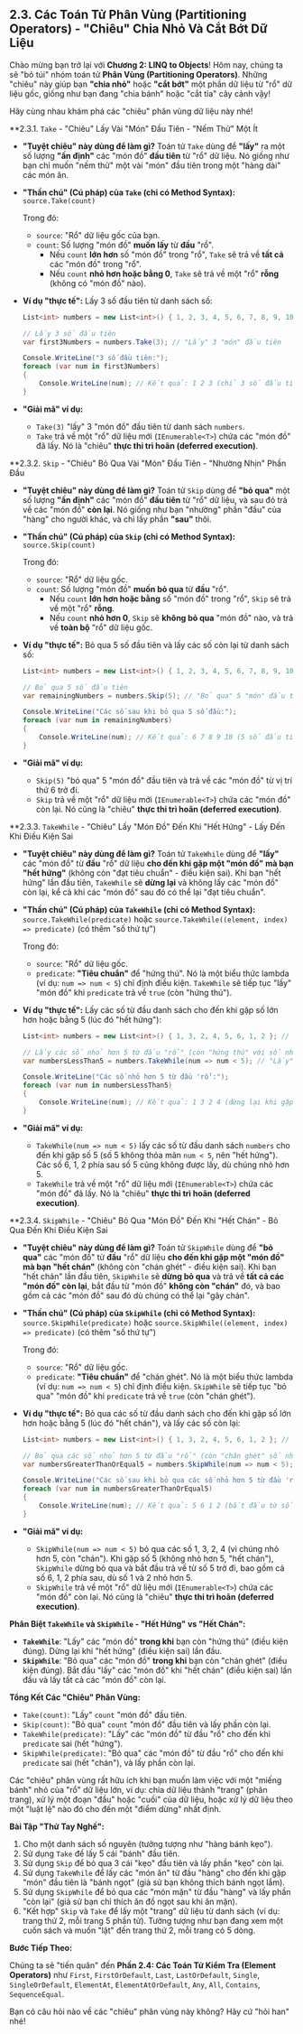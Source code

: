 ## **2.3. Các Toán Tử Phân Vùng (Partitioning Operators) - "Chiêu" Chia Nhỏ Và Cắt Bớt Dữ Liệu**

Chào mừng bạn trở lại với **Chương 2: LINQ to Objects**! Hôm nay, chúng ta sẽ "bỏ túi" nhóm toán tử **Phân Vùng (Partitioning Operators)**. Những "chiêu" này giúp bạn **"chia nhỏ"** hoặc **"cắt bớt"** một phần dữ liệu từ "rổ" dữ liệu gốc, giống như bạn đang "chia bánh" hoặc "cắt tỉa" cây cảnh vậy!

Hãy cùng nhau khám phá các "chiêu" phân vùng dữ liệu này nhé!

\*\*2.3.1. `Take` - "Chiêu" Lấy Vài "Món" Đầu Tiên - "Nếm Thử" Một Ít

-   **"Tuyệt chiêu" này dùng để làm gì?** Toán tử `Take` dùng để **"lấy"** ra một số lượng **"ấn định"** các "món đồ" **đầu tiên** từ "rổ" dữ liệu. Nó giống như bạn chỉ muốn "nếm thử" một vài "món" đầu tiên trong một "hàng dài" các món ăn.

-   **"Thần chú" (Cú pháp) của `Take` (chỉ có Method Syntax):** `source.Take(count)`

    Trong đó:

    -   `source`: "Rổ" dữ liệu gốc của bạn.
    -   `count`: Số lượng "món đồ" **muốn lấy** từ **đầu** "rổ".
        -   Nếu `count` **lớn hơn** số "món đồ" trong "rổ", `Take` sẽ trả về **tất cả** các "món đồ" trong "rổ".
        -   Nếu `count` **nhỏ hơn hoặc bằng 0**, `Take` sẽ trả về một "rổ" **rỗng** (không có "món đồ" nào).

-   **Ví dụ "thực tế":** Lấy 3 số đầu tiên từ danh sách số:

    ```csharp
    List<int> numbers = new List<int>() { 1, 2, 3, 4, 5, 6, 7, 8, 9, 10 }; // "Rổ" số

    // Lấy 3 số đầu tiên
    var first3Numbers = numbers.Take(3); // "Lấy" 3 "món" đầu tiên

    Console.WriteLine("3 số đầu tiên:");
    foreach (var num in first3Numbers)
    {
        Console.WriteLine(num); // Kết quả: 1 2 3 (chỉ 3 số đầu tiên được lấy)
    }
    ```

-   **"Giải mã" ví dụ:**
    -   `Take(3)` "lấy" 3 "món đồ" đầu tiên từ danh sách `numbers`.
    -   `Take` trả về một "rổ" dữ liệu mới (`IEnumerable<T>`) chứa các "món đồ" đã lấy. Nó là "chiêu" **thực thi trì hoãn (deferred execution)**.

\*\*2.3.2. `Skip` - "Chiêu" Bỏ Qua Vài "Món" Đầu Tiên - "Nhường Nhịn" Phần Đầu

-   **"Tuyệt chiêu" này dùng để làm gì?** Toán tử `Skip` dùng để **"bỏ qua"** một số lượng **"ấn định"** các "món đồ" **đầu tiên** từ "rổ" dữ liệu, và sau đó trả về các "món đồ" **còn lại**. Nó giống như bạn "nhường" phần "đầu" của "hàng" cho người khác, và chỉ lấy phần **"sau"** thôi.

-   **"Thần chú" (Cú pháp) của `Skip` (chỉ có Method Syntax):** `source.Skip(count)`

    Trong đó:

    -   `source`: "Rổ" dữ liệu gốc.
    -   `count`: Số lượng "món đồ" **muốn bỏ qua** từ **đầu** "rổ".
        -   Nếu `count` **lớn hơn hoặc bằng** số "món đồ" trong "rổ", `Skip` sẽ trả về một "rổ" **rỗng**.
        -   Nếu `count` **nhỏ hơn 0**, `Skip` sẽ **không bỏ qua** "món đồ" nào, và trả về **toàn bộ** "rổ" dữ liệu gốc.

-   **Ví dụ "thực tế":** Bỏ qua 5 số đầu tiên và lấy các số còn lại từ danh sách số:

    ```csharp
    List<int> numbers = new List<int>() { 1, 2, 3, 4, 5, 6, 7, 8, 9, 10 }; // "Rổ" số

    // Bỏ qua 5 số đầu tiên
    var remainingNumbers = numbers.Skip(5); // "Bỏ qua" 5 "món" đầu tiên

    Console.WriteLine("Các số sau khi bỏ qua 5 số đầu:");
    foreach (var num in remainingNumbers)
    {
        Console.WriteLine(num); // Kết quả: 6 7 8 9 10 (5 số đầu tiên đã bị "bỏ qua", chỉ còn lại phần "sau")
    }
    ```

-   **"Giải mã" ví dụ:**
    -   `Skip(5)` "bỏ qua" 5 "món đồ" đầu tiên và trả về các "món đồ" từ vị trí thứ 6 trở đi.
    -   `Skip` trả về một "rổ" dữ liệu mới (`IEnumerable<T>`) chứa các "món đồ" còn lại. Nó cũng là "chiêu" **thực thi trì hoãn (deferred execution)**.

\*\*2.3.3. `TakeWhile` - "Chiêu" Lấy "Món Đồ" Đến Khi "Hết Hứng" - Lấy Đến Khi Điều Kiện Sai

-   **"Tuyệt chiêu" này dùng để làm gì?** Toán tử `TakeWhile` dùng để **"lấy"** các "món đồ" từ **đầu** "rổ" dữ liệu **cho đến khi gặp một "món đồ" mà bạn "hết hứng"** (không còn "đạt tiêu chuẩn" - điều kiện sai). Khi bạn "hết hứng" lần đầu tiên, `TakeWhile` sẽ **dừng lại** và không lấy các "món đồ" còn lại, kể cả khi các "món đồ" sau đó có thể lại "đạt tiêu chuẩn".

-   **"Thần chú" (Cú pháp) của `TakeWhile` (chỉ có Method Syntax):** `source.TakeWhile(predicate)` hoặc `source.TakeWhile((element, index) => predicate)` (có thêm "số thứ tự")

    Trong đó:

    -   `source`: "Rổ" dữ liệu gốc.
    -   `predicate`: **"Tiêu chuẩn"** để "hứng thú". Nó là một biểu thức lambda (ví dụ: `num => num < 5`) chỉ định điều kiện. `TakeWhile` sẽ tiếp tục "lấy" "món đồ" khi `predicate` trả về `true` (còn "hứng thú").

-   **Ví dụ "thực tế":** Lấy các số từ đầu danh sách cho đến khi gặp số lớn hơn hoặc bằng 5 (lúc đó "hết hứng"):

    ```csharp
    List<int> numbers = new List<int>() { 1, 3, 2, 4, 5, 6, 1, 2 }; // "Rổ" số

    // Lấy các số nhỏ hơn 5 từ đầu "rổ" (còn "hứng thú" với số nhỏ hơn 5)
    var numbersLessThan5 = numbers.TakeWhile(num => num < 5); // "Lấy" trong khi số còn nhỏ hơn 5

    Console.WriteLine("Các số nhỏ hơn 5 từ đầu 'rổ':");
    foreach (var num in numbersLessThan5)
    {
        Console.WriteLine(num); // Kết quả: 1 3 2 4 (dừng lại khi gặp số 5, vì 5 không nhỏ hơn 5)
    }
    ```

-   **"Giải mã" ví dụ:**
    -   `TakeWhile(num => num < 5)` lấy các số từ đầu danh sách `numbers` cho đến khi gặp số 5 (số 5 không thỏa mãn `num < 5`, nên "hết hứng"). Các số 6, 1, 2 phía sau số 5 cũng không được lấy, dù chúng nhỏ hơn 5.
    -   `TakeWhile` trả về một "rổ" dữ liệu mới (`IEnumerable<T>`) chứa các "món đồ" đã lấy. Nó là "chiêu" **thực thi trì hoãn (deferred execution)**.

\*\*2.3.4. `SkipWhile` - "Chiêu" Bỏ Qua "Món Đồ" Đến Khi "Hết Chán" - Bỏ Qua Đến Khi Điều Kiện Sai

-   **"Tuyệt chiêu" này dùng để làm gì?** Toán tử `SkipWhile` dùng để **"bỏ qua"** các "món đồ" từ **đầu** "rổ" dữ liệu **cho đến khi gặp một "món đồ" mà bạn "hết chán"** (không còn "chán ghét" - điều kiện sai). Khi bạn "hết chán" lần đầu tiên, `SkipWhile` sẽ **dừng bỏ qua** và trả về **tất cả các "món đồ" còn lại**, bắt đầu từ "món đồ" **không còn "chán"** đó, và bao gồm cả các "món đồ" sau đó dù chúng có thể lại "gây chán".

-   **"Thần chú" (Cú pháp) của `SkipWhile` (chỉ có Method Syntax):** `source.SkipWhile(predicate)` hoặc `source.SkipWhile((element, index) => predicate)` (có thêm "số thứ tự")

    Trong đó:

    -   `source`: "Rổ" dữ liệu gốc.
    -   `predicate`: **"Tiêu chuẩn"** để "chán ghét". Nó là một biểu thức lambda (ví dụ: `num => num < 5`) chỉ định điều kiện. `SkipWhile` sẽ tiếp tục "bỏ qua" "món đồ" khi `predicate` trả về `true` (còn "chán ghét").

-   **Ví dụ "thực tế":** Bỏ qua các số từ đầu danh sách cho đến khi gặp số lớn hơn hoặc bằng 5 (lúc đó "hết chán"), và lấy các số còn lại:

    ```csharp
    List<int> numbers = new List<int>() { 1, 3, 2, 4, 5, 6, 1, 2 }; // "Rổ" số

    // Bỏ qua các số nhỏ hơn 5 từ đầu "rổ" (còn "chán ghét" số nhỏ hơn 5)
    var numbersGreaterThanOrEqual5 = numbers.SkipWhile(num => num < 5); // "Bỏ qua" trong khi số còn nhỏ hơn 5

    Console.WriteLine("Các số sau khi bỏ qua các số nhỏ hơn 5 từ đầu 'rổ':");
    foreach (var num in numbersGreaterThanOrEqual5)
    {
        Console.WriteLine(num); // Kết quả: 5 6 1 2 (bắt đầu từ số 5, vì 5 không nhỏ hơn 5)
    }
    ```

-   **"Giải mã" ví dụ:**
    -   `SkipWhile(num => num < 5)` bỏ qua các số 1, 3, 2, 4 (vì chúng nhỏ hơn 5, còn "chán"). Khi gặp số 5 (không nhỏ hơn 5, "hết chán"), `SkipWhile` dừng bỏ qua và bắt đầu trả về từ số 5 trở đi, bao gồm cả số 6, 1, 2 phía sau, dù số 1 và 2 nhỏ hơn 5.
    -   `SkipWhile` trả về một "rổ" dữ liệu mới (`IEnumerable<T>`) chứa các "món đồ" còn lại. Nó cũng là "chiêu" **thực thi trì hoãn (deferred execution)**.

**Phân Biệt `TakeWhile` và `SkipWhile` - "Hết Hứng" vs "Hết Chán":**

-   **`TakeWhile`**: "Lấy" các "món đồ" **trong khi** bạn còn "hứng thú" (điều kiện đúng). Dừng lại khi "hết hứng" (điều kiện sai) lần đầu.
-   **`SkipWhile`**: "Bỏ qua" các "món đồ" **trong khi** bạn còn "chán ghét" (điều kiện đúng). Bắt đầu "lấy" các "món đồ" khi "hết chán" (điều kiện sai) lần đầu và lấy tất cả các "món đồ" còn lại.

**Tổng Kết Các "Chiêu" Phân Vùng:**

-   `Take(count)`: "Lấy" `count` "món đồ" đầu tiên.
-   `Skip(count)`: "Bỏ qua" `count` "món đồ" đầu tiên và lấy phần còn lại.
-   `TakeWhile(predicate)`: "Lấy" các "món đồ" từ đầu "rổ" cho đến khi `predicate` sai (hết "hứng").
-   `SkipWhile(predicate)`: "Bỏ qua" các "món đồ" từ đầu "rổ" cho đến khi `predicate` sai (hết "chán"), và lấy phần còn lại.

Các "chiêu" phân vùng rất hữu ích khi bạn muốn làm việc với một "miếng bánh" nhỏ của "rổ" dữ liệu lớn, ví dụ: chia dữ liệu thành "trang" (phân trang), xử lý một đoạn "đầu" hoặc "cuối" của dữ liệu, hoặc xử lý dữ liệu theo một "luật lệ" nào đó cho đến một "điểm dừng" nhất định.

**Bài Tập "Thử Tay Nghề":**

1.  Cho một danh sách số nguyên (tưởng tượng như "hàng bánh kẹo").
2.  Sử dụng `Take` để lấy 5 cái "bánh" đầu tiên.
3.  Sử dụng `Skip` để bỏ qua 3 cái "kẹo" đầu tiên và lấy phần "kẹo" còn lại.
4.  Sử dụng `TakeWhile` để lấy các "món ăn" từ đầu "hàng" cho đến khi gặp "món" đầu tiên là "bánh ngọt" (giả sử bạn không thích bánh ngọt lắm).
5.  Sử dụng `SkipWhile` để bỏ qua các "món mặn" từ đầu "hàng" và lấy phần "còn lại" (giả sử bạn chỉ thích ăn đồ ngọt sau khi ăn mặn).
6.  "Kết hợp" `Skip` và `Take` để lấy một "trang" dữ liệu từ danh sách (ví dụ: trang thứ 2, mỗi trang 5 phần tử). Tưởng tượng như bạn đang xem một cuốn sách và muốn "lật" đến trang thứ 2, mỗi trang có 5 dòng.

**Bước Tiếp Theo:**

Chúng ta sẽ "tiến quân" đến **Phần 2.4: Các Toán Tử Kiểm Tra (Element Operators)** như `First`, `FirstOrDefault`, `Last`, `LastOrDefault`, `Single`, `SingleOrDefault`, `ElementAt`, `ElementAtOrDefault`, `Any`, `All`, `Contains`, `SequenceEqual`.

Bạn có câu hỏi nào về các "chiêu" phân vùng này không? Hãy cứ "hỏi han" nhé!
